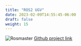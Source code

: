 ```yaml
---
title: "ROS2 UGV"
date: 2023-02-09T14:55:45-06:00
draft: false
weight: 15
---
```


![Rosmaster](/images/Rosmaster.png?height=500)
[Github project link](https://github.com/kwilkinson7/ugv_ros2)
